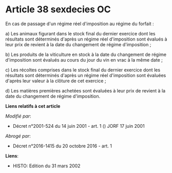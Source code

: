 # Article 38 sexdecies OC

En cas de passage d'un régime réel d'imposition au régime du forfait :

a) Les animaux figurant dans le stock final du dernier exercice dont les résultats sont déterminés d'après un régime réel
d'imposition sont évalués à leur prix de revient à la date du changement de régime d'imposition ;

b) Les produits de la viticulture en stock à la date du changement de régime d'imposition sont évalués au cours du jour du
vin en vrac à la même date ;

c) Les récoltes comprises dans le stock final du dernier exercice dont les résultats sont déterminés d'après un régime réel
d'imposition sont évaluées d'après leur valeur à la clôture de cet exercice ;

d) Les matières premières achetées sont évaluées à leur prix de revient à la date du changement de régime d'imposition.

**Liens relatifs à cet article**

_Modifié par_:

  - Décret n°2001-524 du 14 juin 2001 - art. 1 () JORF 17 juin 2001

_Abrogé par_:

  - Décret n°2016-1415 du 20 octobre 2016 - art. 1

**Liens**:

  - HISTO: Edition du 31 mars 2002
